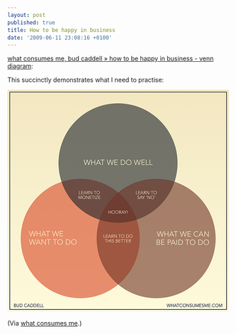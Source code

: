 ```yaml
---
layout: post
published: true
title: How to be happy in business
date: '2009-06-11 23:08:16 +0100'
---
```


[what consumes me, bud caddell » how to be happy in business - venn diagram](http://whatconsumesme.com/2009/what-im-writing/how-to-be-happy-in-business-venn-diagram/):

This succinctly demonstrates what I need to practise:

![3592960452\_90656305a7.jpg](/images/3592960452-90656305a7.jpg)

(Via [what consumes me](http://whatconsumesme.com).)
